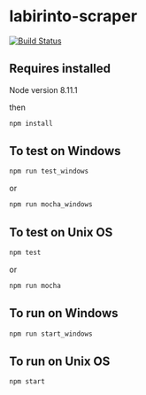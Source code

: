# labirinto-scraper

[![Build Status](https://travis-ci.org/rodrigocmoreira/labirinto-scraper.svg?branch=master)](https://travis-ci.org/rodrigocmoreira/tvmaze-scraper)

## Requires installed

Node version 8.11.1

then

```sh
npm install
```

## To test on Windows

```sh
npm run test_windows
```

or

```sh
npm run mocha_windows
```

## To test on Unix OS

```sh
npm test
```

or

```sh
npm run mocha
```

## To run on Windows

```sh
npm run start_windows
```

## To run on Unix OS

```sh
npm start
```
